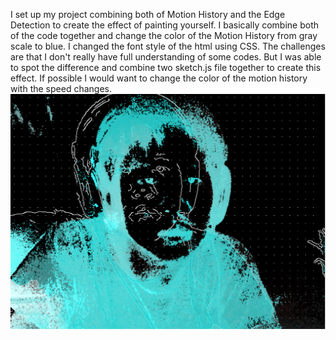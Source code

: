 I set up my project combining both of Motion History and the Edge Detection to create the effect of painting yourself. 
I basically combine both of the code together and change the color of the Motion History from gray scale to blue. I changed the font style of the html using CSS. 
The challenges are that I don't really have full understanding of some codes. But I was able to spot the difference and combine two sketch.js
file together to create this effect. If possible I would want to change the color of the motion history with the speed changes.
<img src="images/Paintedself.png" width= 600 >
